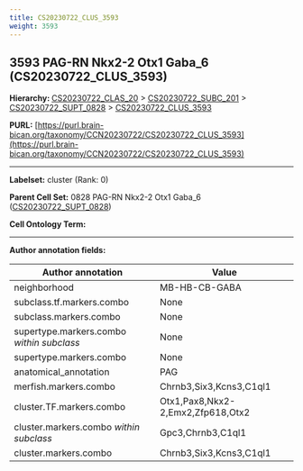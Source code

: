 ```yaml
---
title: CS20230722_CLUS_3593
weight: 3593
---
```

## 3593 PAG-RN Nkx2-2 Otx1 Gaba_6 (CS20230722_CLUS_3593)
<b>Hierarchy: </b>
[CS20230722_CLAS_20](../CS20230722_CLAS_20) >
[CS20230722_SUBC_201](../CS20230722_SUBC_201) >
[CS20230722_SUPT_0828](../CS20230722_SUPT_0828) >
[CS20230722_CLUS_3593](../CS20230722_CLUS_3593)

**PURL:** [https://purl.brain-bican.org/taxonomy/CCN20230722/CS20230722_CLUS_3593](https://purl.brain-bican.org/taxonomy/CCN20230722/CS20230722_CLUS_3593)

---


**Labelset:** cluster (Rank: 0)

**Parent Cell Set:** 0828 PAG-RN Nkx2-2 Otx1 Gaba_6 ([CS20230722_SUPT_0828](../CS20230722_SUPT_0828))



**Cell Ontology Term:** 

[MARKER GENES.]: #


---

[TRANSFERRED ANNOTATIONS.]: #


[AUTHOR ANNOTATION FIELDS.]: #


**Author annotation fields:**

| Author annotation | Value |
|-------------------|-------|
|neighborhood|MB-HB-CB-GABA|
|subclass.tf.markers.combo|None|
|subclass.markers.combo|None|
|supertype.markers.combo _within subclass_|None|
|supertype.markers.combo|None|
|anatomical_annotation|PAG|
|merfish.markers.combo|Chrnb3,Six3,Kcns3,C1ql1|
|cluster.TF.markers.combo|Otx1,Pax8,Nkx2-2,Emx2,Zfp618,Otx2|
|cluster.markers.combo _within subclass_|Gpc3,Chrnb3,C1ql1|
|cluster.markers.combo|Chrnb3,Six3,Kcns3,C1ql1|
